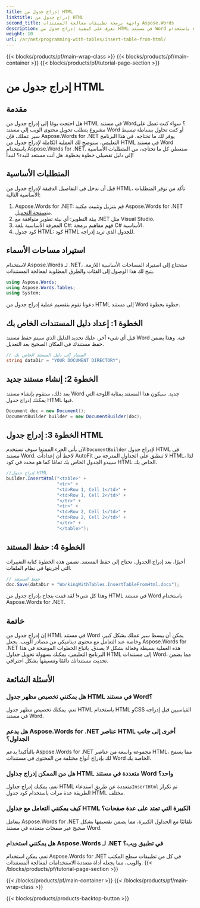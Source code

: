 ```yaml
---
title: إدراج جدول من HTML
linktitle: إدراج جدول من HTML
second_title: واجهة برمجة تطبيقات معالجة المستندات Aspose.Words
description: تعرف على كيفية إدراج جدول من HTML في مستند Word باستخدام Aspose.Words for .NET. اتبع دليلنا التفصيلي للدمج السلس للمستندات.
weight: 10
url: /ar/net/programming-with-tables/insert-table-from-html/
---
```


{{< blocks/products/pf/main-wrap-class >}}
{{< blocks/products/pf/main-container >}}
{{< blocks/products/pf/tutorial-page-section >}}

# إدراج جدول من HTML

## مقدمة

هل احتجت يومًا إلى إدراج جدول من HTML في مستند Word؟ سواء كنت تعمل على مشروع يتطلب تحويل محتوى الويب إلى مستند Word أو كنت تحاول ببساطة تبسيط سير عملك، فإن Aspose.Words for .NET يوفر لك ما تحتاجه. في هذا البرنامج التعليمي، سنوضح لك العملية الكاملة لإدراج جدول من HTML في مستند Word باستخدام Aspose.Words for .NET. سنغطي كل ما تحتاجه، من المتطلبات الأساسية إلى دليل تفصيلي خطوة بخطوة. هل أنت مستعد للبدء؟ لنبدأ!

## المتطلبات الأساسية

قبل أن ندخل في التفاصيل الدقيقة لإدراج جدول من HTML، تأكد من توفر المتطلبات الأساسية التالية:

1.  Aspose.Words for .NET: قم بتنزيل وتثبيت مكتبة Aspose.Words for .NET من[صفحة التحميل](https://releases.aspose.com/words/net/).
2. بيئة التطوير: أي بيئة تطوير متوافقة مع .NET مثل Visual Studio.
3. المعرفة الأساسية بلغة C#: فهم مفاهيم برمجة C# الأساسية.
4. كود جدول HTML: كود HTML للجدول الذي تريد إدراجه.

## استيراد مساحات الأسماء

لاستخدام Aspose.Words لـ .NET، ستحتاج إلى استيراد المساحات الأساسية اللازمة. يتيح لك هذا الوصول إلى الفئات والطرق المطلوبة لمعالجة المستندات.

```csharp
using Aspose.Words;
using Aspose.Words.Tables;
using System;
```

دعونا نقوم بتقسيم عملية إدراج جدول من HTML إلى مستند Word خطوة بخطوة.

## الخطوة 1: إعداد دليل المستندات الخاص بك

قبل أي شيء آخر، عليك تحديد الدليل الذي سيتم حفظ مستند Word فيه. وهذا يضمن حفظ مستندك في المكان الصحيح بعد التعديل.

```csharp
// المسار إلى دليل المستند الخاص بك
string dataDir = "YOUR DOCUMENT DIRECTORY";
```

## الخطوة 2: إنشاء مستند جديد

بعد ذلك، ستقوم بإنشاء مستند Word جديد. سيكون هذا المستند بمثابة اللوحة التي يمكنك إدراج جدول HTML فيها.

```csharp
Document doc = new Document();
DocumentBuilder builder = new DocumentBuilder(doc);
```

## الخطوة 3: إدراج جدول HTML

 الآن يأتي الجزء الممتع! سوف تستخدم`DocumentBuilder` لإدراج جدول HTML في مستند Word. لاحظ أن إعدادات AutoFit لا تنطبق على الجداول المدرجة من HTML، لذا سيبدو الجدول الخاص بك تمامًا كما هو محدد في كود HTML الخاص بك.

```csharp
//إدراج جدول HTML
builder.InsertHtml("<table>" +
                   "<tr>" +
                   "<td>Row 1, Cell 1</td>" +
                   "<td>Row 1, Cell 2</td>" +
                   "</tr>" +
                   "<tr>" +
                   "<td>Row 2, Cell 1</td>" +
                   "<td>Row 2, Cell 2</td>" +
                   "</tr>" +
                   "</table>");
```

## الخطوة 4: حفظ المستند

أخيرًا، بعد إدراج الجدول، تحتاج إلى حفظ المستند. تضمن هذه الخطوة كتابة التغييرات التي أجريتها في نظام الملفات.

```csharp
// حفظ المستند
doc.Save(dataDir + "WorkingWithTables.InsertTableFromHtml.docx");
```

وهذا كل شيء! لقد قمت بنجاح بإدراج جدول من HTML في مستند Word باستخدام Aspose.Words for .NET.

## خاتمة

إن إدراج جدول من HTML في مستند Word يمكن أن يبسط سير عملك بشكل كبير، وخاصة عند التعامل مع محتوى ديناميكي من مصادر الويب. يجعل Aspose.Words for .NET هذه العملية بسيطة وفعالة بشكل لا يصدق. باتباع الخطوات الموضحة في هذا البرنامج التعليمي، يمكنك بسهولة تحويل جداول HTML إلى مستندات Word، مما يضمن تحديث مستنداتك دائمًا وتنسيقها بشكل احترافي.

## الأسئلة الشائعة

### هل يمكنني تخصيص مظهر جدول HTML في مستند Word؟
نعم، يمكنك تخصيص مظهر جدول HTML باستخدام HTML وCSS القياسيين قبل إدراجه في مستند Word.

### هل يدعم Aspose.Words for .NET عناصر HTML أخرى إلى جانب الجداول؟
بالتأكيد! يدعم Aspose.Words for .NET مجموعة واسعة من عناصر HTML، مما يسمح لك بإدراج أنواع مختلفة من المحتوى في مستندات Word الخاصة بك.

### هل من الممكن إدراج جداول HTML متعددة في مستند Word واحد؟
 نعم، يمكنك إدراج جداول HTML متعددة عن طريق استدعاء`InsertHtml` تم تكرار الطريقة عدة مرات باستخدام كود جدول HTML مختلف.

### كيف يمكنني التعامل مع جداول HTML الكبيرة التي تمتد على عدة صفحات؟
يتعامل Aspose.Words for .NET تلقائيًا مع الجداول الكبيرة، مما يضمن تقسيمها بشكل صحيح عبر صفحات متعددة في مستند Word.

### هل يمكنني استخدام Aspose.Words لـ .NET في تطبيق ويب؟
نعم، يمكن استخدام Aspose.Words for .NET في كل من تطبيقات سطح المكتب والويب، مما يجعله أداة متعددة الاستخدامات لمعالجة المستندات.
{{< /blocks/products/pf/tutorial-page-section >}}

{{< /blocks/products/pf/main-container >}}
{{< /blocks/products/pf/main-wrap-class >}}

{{< blocks/products/products-backtop-button >}}
